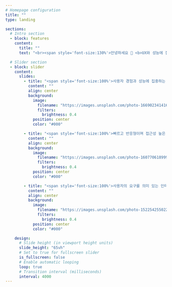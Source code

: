```yaml
---
# Homepage configuration
title: ""
type: landing

sections:
  # Intro section
  - block: features
    content:
      title: ""
      text: "<br><span style='font-size:130%'>안녕하세요 👋 <b>UX와 성능에 집중하는 프론트엔드 개발자 정세빈</b>입니다.</span>"

  # Slider section
  - block: slider
    content:
      slides:
        - title: "<span style='font-size:100%'>사용자 경험과 성능에 집중하는 프론트엔드 개발자</span>"
          content: ""
          align: center
          background:
            image:
              filename: "https://images.unsplash.com/photo-1669023414162-5bb06bbff0ec?auto=format&fit=crop&q=80&w=1932"
              filters:
                brightness: 0.4
            position: center
            color: "#000"

        - title: "<span style='font-size:100%'>빠르고 반응형이며 접근성 높은 웹 서비스를 만듭니다</span>"
          content: ""
          align: center
          background:
            image:
              filename: "https://images.unsplash.com/photo-1607706189992-eae578626c86?auto=format&fit=crop&q=80&w=2070"
              filters:
                brightness: 0.4
            position: center
            color: "#000"

        - title: "<span style='font-size:100%'>사용자의 요구를 의미 있는 인터페이스로 구현합니다</span>"
          content: ""
          align: center
          background:
            image:
              filename: "https://images.unsplash.com/photo-1522542550221-31fd19575a2d?auto=format&fit=crop&q=60&w=1000"
              filters:
                brightness: 0.4
            position: center
            color: "#000"

    design:
      # Slide height (in viewport height units)
      slide_height: "65vh"
      # Set to true for fullscreen slider
      is_fullscreen: false
      # Enable automatic looping
      loop: true
      # Transition interval (milliseconds)
      interval: 4000
---
```

